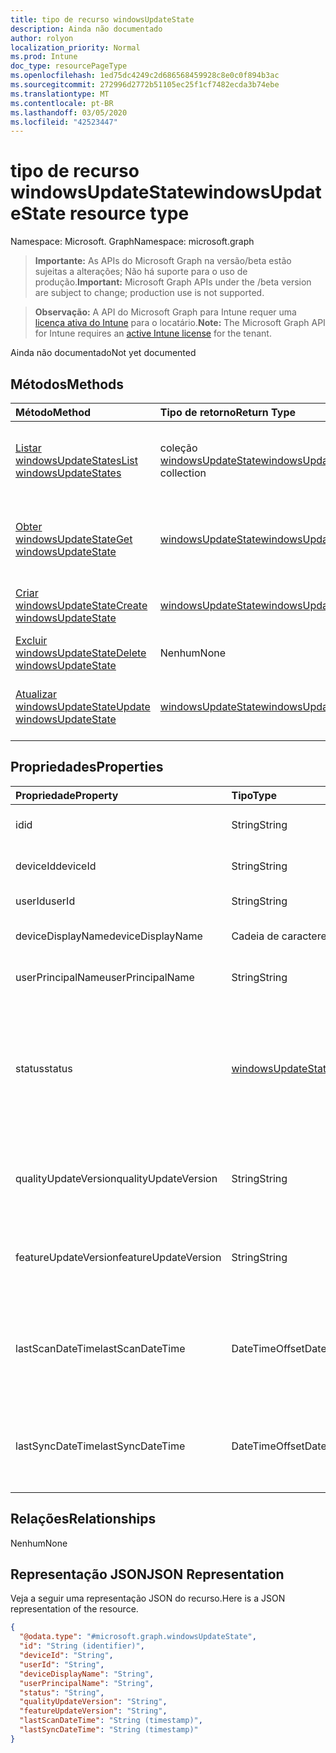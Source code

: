 ```yaml
---
title: tipo de recurso windowsUpdateState
description: Ainda não documentado
author: rolyon
localization_priority: Normal
ms.prod: Intune
doc_type: resourcePageType
ms.openlocfilehash: 1ed75dc4249c2d686568459928c8e0c0f894b3ac
ms.sourcegitcommit: 272996d2772b51105ec25f1cf7482ecda3b74ebe
ms.translationtype: MT
ms.contentlocale: pt-BR
ms.lasthandoff: 03/05/2020
ms.locfileid: "42523447"
---
```

# <a name="windowsupdatestate-resource-type"></a><span data-ttu-id="c224a-103">tipo de recurso windowsUpdateState</span><span class="sxs-lookup"><span data-stu-id="c224a-103">windowsUpdateState resource type</span></span>

<span data-ttu-id="c224a-104">Namespace: Microsoft. Graph</span><span class="sxs-lookup"><span data-stu-id="c224a-104">Namespace: microsoft.graph</span></span>

> <span data-ttu-id="c224a-105">**Importante:** As APIs do Microsoft Graph na versão/beta estão sujeitas a alterações; Não há suporte para o uso de produção.</span><span class="sxs-lookup"><span data-stu-id="c224a-105">**Important:** Microsoft Graph APIs under the /beta version are subject to change; production use is not supported.</span></span>

> <span data-ttu-id="c224a-106">**Observação:** A API do Microsoft Graph para Intune requer uma [licença ativa do Intune](https://go.microsoft.com/fwlink/?linkid=839381) para o locatário.</span><span class="sxs-lookup"><span data-stu-id="c224a-106">**Note:** The Microsoft Graph API for Intune requires an [active Intune license](https://go.microsoft.com/fwlink/?linkid=839381) for the tenant.</span></span>

<span data-ttu-id="c224a-107">Ainda não documentado</span><span class="sxs-lookup"><span data-stu-id="c224a-107">Not yet documented</span></span>

## <a name="methods"></a><span data-ttu-id="c224a-108">Métodos</span><span class="sxs-lookup"><span data-stu-id="c224a-108">Methods</span></span>
|<span data-ttu-id="c224a-109">Método</span><span class="sxs-lookup"><span data-stu-id="c224a-109">Method</span></span>|<span data-ttu-id="c224a-110">Tipo de retorno</span><span class="sxs-lookup"><span data-stu-id="c224a-110">Return Type</span></span>|<span data-ttu-id="c224a-111">Descrição</span><span class="sxs-lookup"><span data-stu-id="c224a-111">Description</span></span>|
|:---|:---|:---|
|[<span data-ttu-id="c224a-112">Listar windowsUpdateStates</span><span class="sxs-lookup"><span data-stu-id="c224a-112">List windowsUpdateStates</span></span>](../api/intune-shared-windowsupdatestate-list.md)|<span data-ttu-id="c224a-113">coleção [windowsUpdateState](../resources/intune-shared-windowsupdatestate.md)</span><span class="sxs-lookup"><span data-stu-id="c224a-113">[windowsUpdateState](../resources/intune-shared-windowsupdatestate.md) collection</span></span>|<span data-ttu-id="c224a-114">Listar Propriedades e relações dos objetos [windowsUpdateState](../resources/intune-shared-windowsupdatestate.md) .</span><span class="sxs-lookup"><span data-stu-id="c224a-114">List properties and relationships of the [windowsUpdateState](../resources/intune-shared-windowsupdatestate.md) objects.</span></span>|
|[<span data-ttu-id="c224a-115">Obter windowsUpdateState</span><span class="sxs-lookup"><span data-stu-id="c224a-115">Get windowsUpdateState</span></span>](../api/intune-shared-windowsupdatestate-get.md)|[<span data-ttu-id="c224a-116">windowsUpdateState</span><span class="sxs-lookup"><span data-stu-id="c224a-116">windowsUpdateState</span></span>](../resources/intune-shared-windowsupdatestate.md)|<span data-ttu-id="c224a-117">Leia as propriedades e as relações do objeto [windowsUpdateState](../resources/intune-shared-windowsupdatestate.md) .</span><span class="sxs-lookup"><span data-stu-id="c224a-117">Read properties and relationships of the [windowsUpdateState](../resources/intune-shared-windowsupdatestate.md) object.</span></span>|
|[<span data-ttu-id="c224a-118">Criar windowsUpdateState</span><span class="sxs-lookup"><span data-stu-id="c224a-118">Create windowsUpdateState</span></span>](../api/intune-shared-windowsupdatestate-create.md)|[<span data-ttu-id="c224a-119">windowsUpdateState</span><span class="sxs-lookup"><span data-stu-id="c224a-119">windowsUpdateState</span></span>](../resources/intune-shared-windowsupdatestate.md)|<span data-ttu-id="c224a-120">Criar um novo objeto [windowsUpdateState](../resources/intune-shared-windowsupdatestate.md) .</span><span class="sxs-lookup"><span data-stu-id="c224a-120">Create a new [windowsUpdateState](../resources/intune-shared-windowsupdatestate.md) object.</span></span>|
|[<span data-ttu-id="c224a-121">Excluir windowsUpdateState</span><span class="sxs-lookup"><span data-stu-id="c224a-121">Delete windowsUpdateState</span></span>](../api/intune-shared-windowsupdatestate-delete.md)|<span data-ttu-id="c224a-122">Nenhum</span><span class="sxs-lookup"><span data-stu-id="c224a-122">None</span></span>|<span data-ttu-id="c224a-123">Exclui [windowsUpdateState](../resources/intune-shared-windowsupdatestate.md).</span><span class="sxs-lookup"><span data-stu-id="c224a-123">Deletes a [windowsUpdateState](../resources/intune-shared-windowsupdatestate.md).</span></span>|
|[<span data-ttu-id="c224a-124">Atualizar windowsUpdateState</span><span class="sxs-lookup"><span data-stu-id="c224a-124">Update windowsUpdateState</span></span>](../api/intune-shared-windowsupdatestate-update.md)|[<span data-ttu-id="c224a-125">windowsUpdateState</span><span class="sxs-lookup"><span data-stu-id="c224a-125">windowsUpdateState</span></span>](../resources/intune-shared-windowsupdatestate.md)|<span data-ttu-id="c224a-126">Atualiza as propriedades de um objeto [windowsUpdateState](../resources/intune-shared-windowsupdatestate.md) .</span><span class="sxs-lookup"><span data-stu-id="c224a-126">Update the properties of a [windowsUpdateState](../resources/intune-shared-windowsupdatestate.md) object.</span></span>|

## <a name="properties"></a><span data-ttu-id="c224a-127">Propriedades</span><span class="sxs-lookup"><span data-stu-id="c224a-127">Properties</span></span>
|<span data-ttu-id="c224a-128">Propriedade</span><span class="sxs-lookup"><span data-stu-id="c224a-128">Property</span></span>|<span data-ttu-id="c224a-129">Tipo</span><span class="sxs-lookup"><span data-stu-id="c224a-129">Type</span></span>|<span data-ttu-id="c224a-130">Descrição</span><span class="sxs-lookup"><span data-stu-id="c224a-130">Description</span></span>|
|:---|:---|:---|
|<span data-ttu-id="c224a-131">id</span><span class="sxs-lookup"><span data-stu-id="c224a-131">id</span></span>|<span data-ttu-id="c224a-132">String</span><span class="sxs-lookup"><span data-stu-id="c224a-132">String</span></span>|<span data-ttu-id="c224a-133">Esta é a ID da entidade.</span><span class="sxs-lookup"><span data-stu-id="c224a-133">This is Id of the entity.</span></span>|
|<span data-ttu-id="c224a-134">deviceId</span><span class="sxs-lookup"><span data-stu-id="c224a-134">deviceId</span></span>|<span data-ttu-id="c224a-135">String</span><span class="sxs-lookup"><span data-stu-id="c224a-135">String</span></span>|<span data-ttu-id="c224a-136">A ID do dispositivo.</span><span class="sxs-lookup"><span data-stu-id="c224a-136">The id of the device.</span></span>|
|<span data-ttu-id="c224a-137">userId</span><span class="sxs-lookup"><span data-stu-id="c224a-137">userId</span></span>|<span data-ttu-id="c224a-138">String</span><span class="sxs-lookup"><span data-stu-id="c224a-138">String</span></span>|<span data-ttu-id="c224a-139">A ID do usuário.</span><span class="sxs-lookup"><span data-stu-id="c224a-139">The id of the user.</span></span>|
|<span data-ttu-id="c224a-140">deviceDisplayName</span><span class="sxs-lookup"><span data-stu-id="c224a-140">deviceDisplayName</span></span>|<span data-ttu-id="c224a-141">Cadeia de caracteres</span><span class="sxs-lookup"><span data-stu-id="c224a-141">String</span></span>|<span data-ttu-id="c224a-142">Nome de exibição do dispositivo.</span><span class="sxs-lookup"><span data-stu-id="c224a-142">Device display name.</span></span>|
|<span data-ttu-id="c224a-143">userPrincipalName</span><span class="sxs-lookup"><span data-stu-id="c224a-143">userPrincipalName</span></span>|<span data-ttu-id="c224a-144">String</span><span class="sxs-lookup"><span data-stu-id="c224a-144">String</span></span>|<span data-ttu-id="c224a-145">Nome principal do usuário.</span><span class="sxs-lookup"><span data-stu-id="c224a-145">User principal name.</span></span>|
|<span data-ttu-id="c224a-146">status</span><span class="sxs-lookup"><span data-stu-id="c224a-146">status</span></span>|[<span data-ttu-id="c224a-147">windowsUpdateState</span><span class="sxs-lookup"><span data-stu-id="c224a-147">windowsUpdateState</span></span>](../resources/intune-shared-windowsupdatestate.md)|<span data-ttu-id="c224a-148">Status do Windows UDPATE.</span><span class="sxs-lookup"><span data-stu-id="c224a-148">Windows udpate status.</span></span> <span data-ttu-id="c224a-149">Os valores possíveis são: `upToDate`, `pendingInstallation`, `pendingReboot`, `failed`.</span><span class="sxs-lookup"><span data-stu-id="c224a-149">Possible values are: `upToDate`, `pendingInstallation`, `pendingReboot`, `failed`.</span></span>|
|<span data-ttu-id="c224a-150">qualityUpdateVersion</span><span class="sxs-lookup"><span data-stu-id="c224a-150">qualityUpdateVersion</span></span>|<span data-ttu-id="c224a-151">String</span><span class="sxs-lookup"><span data-stu-id="c224a-151">String</span></span>|<span data-ttu-id="c224a-152">A versão de atualização de qualidade do dispositivo.</span><span class="sxs-lookup"><span data-stu-id="c224a-152">The Quality Update Version of the device.</span></span>|
|<span data-ttu-id="c224a-153">featureUpdateVersion</span><span class="sxs-lookup"><span data-stu-id="c224a-153">featureUpdateVersion</span></span>|<span data-ttu-id="c224a-154">String</span><span class="sxs-lookup"><span data-stu-id="c224a-154">String</span></span>|<span data-ttu-id="c224a-155">A versão atual de atualização de recursos do dispositivo.</span><span class="sxs-lookup"><span data-stu-id="c224a-155">The current feature update version of the device.</span></span>|
|<span data-ttu-id="c224a-156">lastScanDateTime</span><span class="sxs-lookup"><span data-stu-id="c224a-156">lastScanDateTime</span></span>|<span data-ttu-id="c224a-157">DateTimeOffset</span><span class="sxs-lookup"><span data-stu-id="c224a-157">DateTimeOffset</span></span>|<span data-ttu-id="c224a-158">A data e hora em que o agente do Windows Update realizou uma verificação bem-sucedida.</span><span class="sxs-lookup"><span data-stu-id="c224a-158">The date time that the Windows Update Agent did a successful scan.</span></span>|
|<span data-ttu-id="c224a-159">lastSyncDateTime</span><span class="sxs-lookup"><span data-stu-id="c224a-159">lastSyncDateTime</span></span>|<span data-ttu-id="c224a-160">DateTimeOffset</span><span class="sxs-lookup"><span data-stu-id="c224a-160">DateTimeOffset</span></span>|<span data-ttu-id="c224a-161">Data e hora da última sincronização do dispositivo com o Microsoft Intune.</span><span class="sxs-lookup"><span data-stu-id="c224a-161">Last date time that the device sync with with Microsoft Intune.</span></span>|

## <a name="relationships"></a><span data-ttu-id="c224a-162">Relações</span><span class="sxs-lookup"><span data-stu-id="c224a-162">Relationships</span></span>
<span data-ttu-id="c224a-163">Nenhum</span><span class="sxs-lookup"><span data-stu-id="c224a-163">None</span></span>

## <a name="json-representation"></a><span data-ttu-id="c224a-164">Representação JSON</span><span class="sxs-lookup"><span data-stu-id="c224a-164">JSON Representation</span></span>
<span data-ttu-id="c224a-165">Veja a seguir uma representação JSON do recurso.</span><span class="sxs-lookup"><span data-stu-id="c224a-165">Here is a JSON representation of the resource.</span></span>
<!-- {
  "blockType": "resource",
  "keyProperty": "id",
  "@odata.type": "microsoft.graph.windowsUpdateState"
}
-->
``` json
{
  "@odata.type": "#microsoft.graph.windowsUpdateState",
  "id": "String (identifier)",
  "deviceId": "String",
  "userId": "String",
  "deviceDisplayName": "String",
  "userPrincipalName": "String",
  "status": "String",
  "qualityUpdateVersion": "String",
  "featureUpdateVersion": "String",
  "lastScanDateTime": "String (timestamp)",
  "lastSyncDateTime": "String (timestamp)"
}
```



